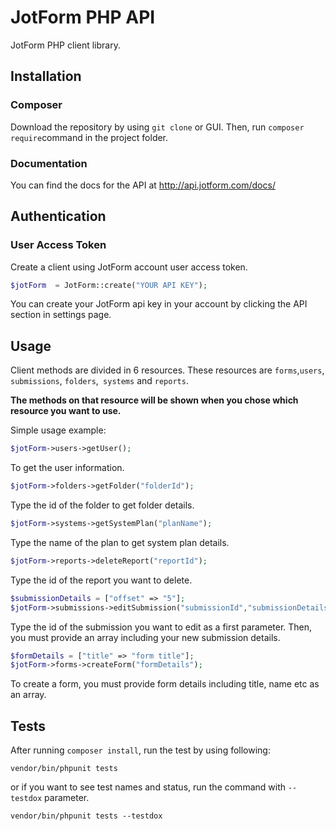 # JotForm PHP API

JotForm PHP client library.

## Installation 
### Composer
Download the repository by using `git clone` or GUI. Then, run `composer require`command in the project folder.

### Documentation
You can find the docs for the API at http://api.jotform.com/docs/


## Authentication

### User Access Token
Create a client using JotForm account user access token. <br />
```php
$jotForm  = JotForm::create("YOUR API KEY");
```
You can create your JotForm api key in your account by clicking the API section in settings page. 


## Usage
Client methods are divided in 6 resources. These resources are `forms`,`users`, `submissions`, `folders`,` systems` and `reports`. <br />

__The methods on that resource will be shown when you chose which resource you want to use.__<br />

Simple usage example: <br />
```php
$jotForm->users->getUser();
``` 
To get the user information.<br />

```php
$jotForm->folders->getFolder("folderId");
```
Type the id of the folder to get folder details.<br />

```php
$jotForm->systems->getSystemPlan("planName");
``` 
Type the name of the plan to get system plan details.<br />

```php
$jotForm->reports->deleteReport("reportId");
``` 
Type the id of the report you want to delete.<br />

```php
$submissionDetails = ["offset" => "5"];
$jotForm->submissions->editSubmission("submissionId","submissionDetails");
```
Type the id of the submission you want to edit as a first parameter. Then, you must provide an array including your
new submission details.<br />

```php
$formDetails = ["title" => "form title"];
$jotForm->forms->createForm("formDetails");
``` 
To create a form, you must provide form details including title, name etc as an array.

## Tests
After running `composer install`, run the test by using following:

`vendor/bin/phpunit tests`

or if you want to see test names and status, run the command with `--testdox` parameter.

`vendor/bin/phpunit tests --testdox`
